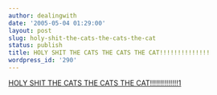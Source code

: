 ```yaml
---
author: dealingwith
date: '2005-05-04 01:29:00'
layout: post
slug: holy-shit-the-cats-the-cats-the-cat
status: publish
title: HOLY SHIT THE CATS THE CATS THE CAT!!!!!!!!!!!!!!
wordpress_id: '290'
---
```


[HOLY SHIT THE CATS THE CATS THE CAT!!!!!!!!!!!!!!1][1]

   [1]: http://www.bluejake.com/archives/subject_cat/index.php

